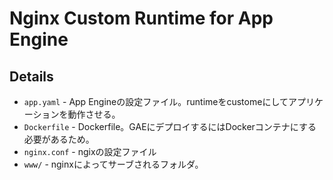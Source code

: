 # Nginx Custom Runtime for App Engine

## Details

+ `app.yaml` - App Engineの設定ファイル。runtimeをcustomeにしてアプリケーションを動作させる。
+ `Dockerfile` - Dockerfile。GAEにデプロイするにはDockerコンテナにする必要があるため。
+ `nginx.conf` - ngixの設定ファイル
+ `www/` - nginxによってサーブされるフォルダ。